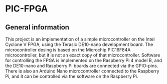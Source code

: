 # PIC-FPGA

## General information

This project is an implementation of a simple microcontroller on the Intel Cyclone V FPGA, using the Terasic DE10-nano development board. The microcontroller desing is based on the Microchip PIC16F84A microcontroller, but it is not an exact copy of that microcontroller. Software for controlling the FPGA is implemented on the Raspberry Pi 4 model B, and the DE10-nano and Raspberry Pi boards are connected via the GPIO-pins. There is also an Arduino Nano microcontroller connected to the Raspberry Pi, and it can be controlled via the software on the Raspberry Pi.